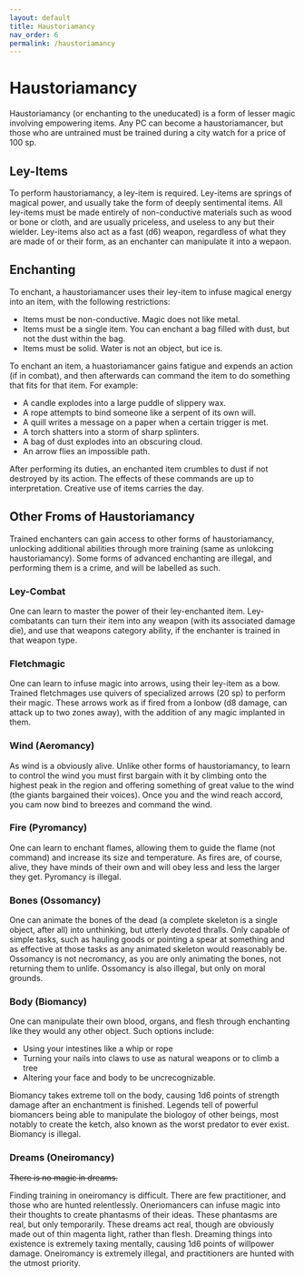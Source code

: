 ```yaml
---
layout: default
title: Haustoriamancy
nav_order: 6
permalink: /haustoriamancy
---
```

# Haustoriamancy
Haustoriamancy (or enchanting to the uneducated) is a form of lesser magic involving empowering items. Any PC can become a haustoriamancer, but those who are untrained must be trained during a city watch for a price of 100 sp.

## Ley-Items
To perform haustoriamancy, a ley-item is required. Ley-items are springs of magical power, and usually take the form of deeply sentimental items. All ley-items must be made entirely of non-conductive materials such as wood or bone or cloth, and are usually priceless, and useless to any but their wielder. Ley-items also act as a fast (d6) weapon, regardless of what they are made of or their form, as an enchanter can manipulate it into a wepaon.

## Enchanting

To enchant, a haustoriamancer uses their ley-item to infuse magical energy into an item, with the following restrictions:

- Items must be non-conductive. Magic does not like metal.
- Items must be a single item. You can enchant a bag filled with dust, but not the dust within the bag.
- Items must be solid. Water is not an object, but ice is.

To enchant an item, a huastoriamancer gains fatigue and expends an action (if in combat), and then afterwards can command the item to do something that fits for that item. For example:

- A candle explodes into a large puddle of slippery wax.
- A rope attempts to bind someone like a serpent of its own will.
- A quill writes a message on a paper when a certain trigger is met.
- A torch shatters into a storm of sharp splinters.
- A bag of dust explodes into an obscuring cloud.
- An arrow flies an impossible path.

After performing its duties, an enchanted item crumbles to dust if not destroyed by its action. The effects of these commands are up to interpretation. Creative use of items carries the day.

## Other Froms of Haustoriamancy
Trained enchanters can gain access to other forms of haustoriamancy, unlocking additional abilities through more training (same as unlokcing haustoriamancy). Some forms of advanced enchanting are illegal, and performing them is a crime, and will be labelled as such.

### Ley-Combat
One can learn to master the power of their ley-enchanted item. Ley-combatants can turn their item into any weapon (with its associated damage die), and use that weapons category ability, if the enchanter is trained in that weapon type.

### Fletchmagic
One can learn to infuse magic into arrows, using their ley-item as a bow. Trained fletchmages use quivers of specialized arrows (20 sp) to perform their magic. These arrows work as if fired from a lonbow (d8 damage, can attack up to two zones away), with the addition of any magic implanted in them.

### Wind (Aeromancy)
As wind is a obviously alive. Unlike other forms of haustoriamancy, to learn to control the wind you must first bargain with it by climbing onto the highest peak in the region and offering something of great value to the wind (the giants bargained their voices). Once you and the wind reach accord, you cam now bind to breezes and command the wind.

### Fire (Pyromancy)
One can learn to enchant flames, allowing them to guide the flame (not command) and increase its size and temperature. As fires are, of course, alive, they have minds of their own and will obey less and less the larger they get. Pyromancy is illegal. 

### Bones (Ossomancy)
One can animate the bones of the dead (a complete skeleton is a single object, after all) into unthinking, but utterly devoted thralls. Only capable of simple tasks, such as hauling goods or pointing a spear at something and as effective at those tasks as any animated skeleton would reasonably be. Ossomancy is not necromancy, as you are only animating the bones, not returning them to unlife. Ossomancy is also illegal, but only on moral grounds.

### Body (Biomancy)
One can manipulate their own blood, organs, and flesh through enchanting like they would any other object. Such options include:

- Using your intestines like a whip or rope
- Turning your nails into claws to use as natural weapons or to climb a tree
- Altering your face and body to be uncrecognizable.

Biomancy takes extreme toll on the body, causing 1d6 points of strength damage after an enchantment is finished. Legends tell of powerful biomancers being able to manipulate the biologoy of other beings, most notably to create the ketch, also known as the worst predator to ever exist. Biomancy is illegal.

### Dreams (Oneiromancy)
~~There is no magic in dreams.~~

Finding training in oneiromancy is difficult. There are few practitioner, and those who are hunted relentlessly. Oneriomancers can infuse magic into their thoughts to create phantasms of their ideas. These phantasms are real, but only temporarily. These dreams act real, though are obviously made out of thin magenta light, rather than flesh. Dreaming things into existence is extremely taxing mentally, causing 1d6 points of willpower damage. Oneiromancy is extremely illegal, and practitioners are hunted with the utmost priority.

